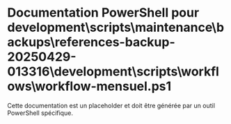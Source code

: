 # Documentation PowerShell pour development\scripts\maintenance\backups\references-backup-20250429-013316\development\scripts\workflows\workflow-mensuel.ps1

Cette documentation est un placeholder et doit être générée par un outil PowerShell spécifique.

